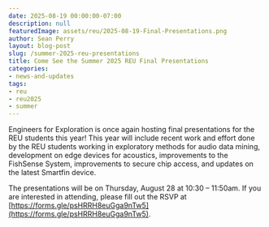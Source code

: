 ```yaml
---
date: 2025-08-19 00:00:00-07:00
description: null
featuredImage: assets/reu/2025-08-19-Final-Presentations.png
author: Sean Perry
layout: blog-post
slug: /summer-2025-reu-presentations
title: Come See the Summer 2025 REU Final Presentations 
categories:
- news-and-updates
tags:
- reu
- reu2025
- summer
---
```


Engineers for Exploration is once again hosting final presentations for the REU students this year! This year will include recent work and effort done by the REU students working in exploratory methods for audio data mining, development on edge devices for acoustics, improvements to the FishSense System, improvements to secure chip access, and updates on the latest Smartfin device. 

The presentations will be on Thursday, August 28 at 10:30 – 11:50am. If you are interested in attending, please fill out the RSVP at [https://forms.gle/psHRRH8euGga9nTw5](https://forms.gle/psHRRH8euGga9nTw5).
